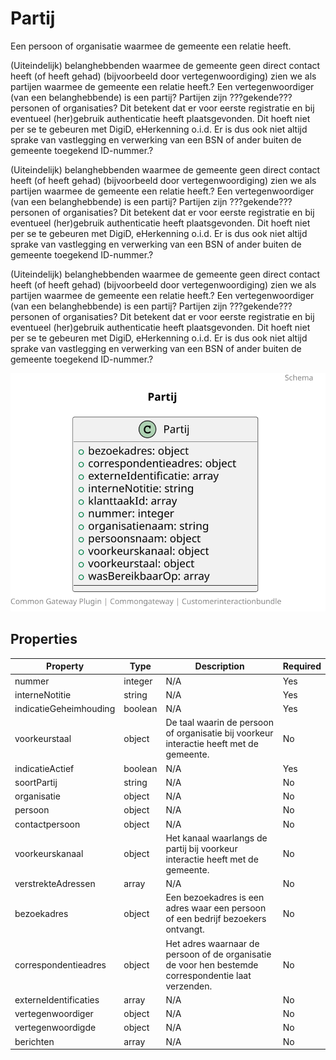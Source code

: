 # Partij

Een persoon of organisatie waarmee de gemeente een relatie heeft.

(Uiteindelijk) belanghebbenden waarmee de gemeente geen direct contact heeft (of heeft gehad) (bijvoorbeeld door vertegenwoordiging) zien we als partijen waarmee de gemeente een relatie heeft.? Een vertegenwoordiger (van een belanghebbende) is een partij? Partijen zijn ???gekende??? personen of organisaties? Dit betekent dat er voor eerste registratie en bij eventueel (her)gebruik authenticatie heeft plaatsgevonden. Dit hoeft niet per se te gebeuren met DigiD, eHerkenning o.i.d. Er is dus ook niet altijd sprake van vastlegging en verwerking van een BSN of ander buiten de gemeente toegekend ID-nummer.?

(Uiteindelijk) belanghebbenden waarmee de gemeente geen direct contact heeft (of heeft gehad) (bijvoorbeeld door vertegenwoordiging) zien we als partijen waarmee de gemeente een relatie heeft.? Een vertegenwoordiger (van een belanghebbende) is een partij? Partijen zijn ???gekende??? personen of organisaties? Dit betekent dat er voor eerste registratie en bij eventueel (her)gebruik authenticatie heeft plaatsgevonden. Dit hoeft niet per se te gebeuren met DigiD, eHerkenning o.i.d. Er is dus ook niet altijd sprake van vastlegging en verwerking van een BSN of ander buiten de gemeente toegekend ID-nummer.?

(Uiteindelijk) belanghebbenden waarmee de gemeente geen direct contact heeft (of heeft gehad) (bijvoorbeeld door vertegenwoordiging) zien we als partijen waarmee de gemeente een relatie heeft.? Een vertegenwoordiger (van een belanghebbende) is een partij? Partijen zijn ???gekende??? personen of organisaties? Dit betekent dat er voor eerste registratie en bij eventueel (her)gebruik authenticatie heeft plaatsgevonden. Dit hoeft niet per se te gebeuren met DigiD, eHerkenning o.i.d. Er is dus ook niet altijd sprake van vastlegging en verwerking van een BSN of ander buiten de gemeente toegekend ID-nummer.?

![Class Diagram](https://github.com/CommonGateway/CustomerInteractionBundle/blob/taak-object-changes-2/docs/schema/klant.partij.svg)

## Properties

| Property | Type | Description | Required |
|----------|------|-------------|----------|
| nummer | integer | N/A | Yes |
| interneNotitie | string | N/A | Yes |
| indicatieGeheimhouding | boolean | N/A | Yes |
| voorkeurstaal | object | De taal waarin de persoon of organisatie bij voorkeur interactie heeft met de gemeente. | No |
| indicatieActief | boolean | N/A | Yes |
| soortPartij | string | N/A | No |
| organisatie | object | N/A | No |
| persoon | object | N/A | No |
| contactpersoon | object | N/A | No |
| voorkeurskanaal | object | Het kanaal waarlangs de partij bij voorkeur interactie heeft met de gemeente. | No |
| verstrekteAdressen | array | N/A | No |
| bezoekadres | object | Een bezoekadres is een adres waar een persoon of een bedrijf bezoekers ontvangt. | No |
| correspondentieadres | object | Het adres waarnaar de persoon of de organisatie de voor hen bestemde correspondentie laat verzenden. | No |
| externeIdentificaties | array | N/A | No |
| vertegenwoordiger | object | N/A | No |
| vertegenwoordigde | object | N/A | No |
| berichten | array | N/A | No |
